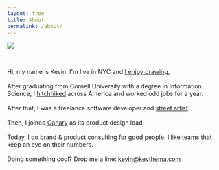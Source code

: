 ```yaml
---
layout: free
title: About
permalink: /about/
---
```



<section id="about" class="cf mb5 w-100">
    <div class="fn fl-ns w-25-ns w-50">
        <img src="{{site.baseurl}}/assets/img/me.jpg">
    </div>
    <div class="fn fl-ns w-25-ns w-100">
    <p>&nbsp;</p>
    </div>
    <div class="fn fl-ns w-50-ns w-100"><p class="mt0-ns f5 lh-copy"> 
    Hi, my name is Kevin. I'm live in NYC and <a class="underline black" href="{{site.baseurl}}/drawing/">I enjoy drawing.</a>
    <br><br>
    After graduating from Cornell University with a degree in Information Science, I <a class="underline black" href="{{site.baseurl}}/vignettes/">hitchhiked</a> across America and worked odd jobs for a year.
    <br><br> 
    After that, I was a freelance software developer and <a class="underline black" href="{{site.baseurl}}/streetart/">street artist</a>.
    <br><br>
    Then, I joined <a class="underline black" href="https://canary.is/how-it-works/">Canary</a> as its product design lead.
    <br><br>
    Today, I do brand & product consulting for good people. I like teams that keep an eye on their numbers.
    <br><br>
    Doing something cool? Drop me a line: <a href="mailto:kevin@kevthema.com" class="black">kevin@kevthema.com</a>
    <br><br>
    </p>
    </div>
    
</section>
